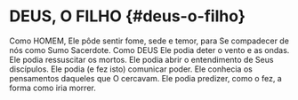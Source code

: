 # DEUS, O FILHO {#deus-o-filho}

Como HOMEM, Ele pôde sentir fome, sede e temor, para Se compadecer de nós como Sumo Sacerdote. Como DEUS Ele podia deter o vento e as ondas. Ele podia ressuscitar os mortos. Ele podia abrir o entendimento de Seus discípulos. Ele podia (e fez isto) comunicar poder. Ele conhecia os pensamentos daqueles que O cercavam. Ele podia predizer, como o fez, a forma como iria morrer.